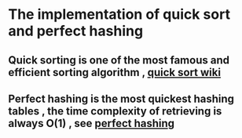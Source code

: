 # The implementation of quick sort and perfect hashing
## Quick sorting is one of the most famous and efficient sorting algorithm , [quick sort wiki](https://en.wikipedia.org/wiki/Quicksort)
## Perfect hashing is the most quickest hashing tables , the time complexity of retrieving is always O(1) , see [perfect hashing](https://en.wikipedia.org/wiki/Perfect_hash_function)


